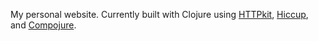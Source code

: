 My personal website.  Currently built with Clojure using [HTTPkit](https://github.com/http-kit/http-kit), [Hiccup](https://github.com/weavejester/hiccup), and [Compojure](https://github.com/weavejester/compojure).


